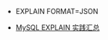 * EXPLAIN FORMAT=JSON

* [ MySQL EXPLAIN 实践汇总](http://blog.csdn.net/kk185800961/article/details/49179619)